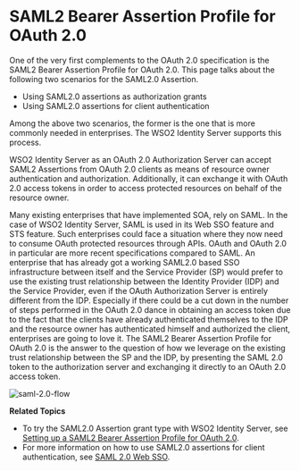 # SAML2 Bearer Assertion Profile for OAuth 2.0

One of the very first complements to the OAuth 2.0 specification is the
SAML2 Bearer Assertion Profile for OAuth 2.0. This page talks about the
following two scenarios for the SAML2.0 Assertion.

-   Using SAML2.0 assertions as authorization grants
-   Using SAML2.0 assertions for client authentication

Among the above two scenarios, the former is the one that is more
commonly needed in enterprises. The WSO2 Identity Server supports this
process.

WSO2 Identity Server as an OAuth 2.0 Authorization Server can accept
SAML2 Assertions from OAuth 2.0 clients as means of resource owner
authentication and authorization. Additionally, it can exchange it with
OAuth 2.0 access tokens in order to access protected resources on behalf
of the resource owner.

Many existing enterprises that have implemented SOA, rely on SAML. In
the case of WSO2 Identity Server, SAML is used in its Web SSO feature
and STS feature. Such enterprises could face a situation where they now
need to consume OAuth protected resources through APIs. OAuth and OAuth
2.0 in particular are more recent specifications compared to SAML. An
enterprise that has already got a working SAML2.0 based SSO
infrastructure between itself and the Service Provider (SP) would prefer
to use the existing trust relationship between the Identity Provider
(IDP) and the Service Provider, even if the OAuth Authorization Server
is entirely different from the IDP. Especially if there could be a cut
down in the number of steps performed in the OAuth 2.0 dance in
obtaining an access token due to the fact that the clients have already
authenticated themselves to the IDP and the resource owner has
authenticated himself and authorized the client, enterprises are going
to love it. The SAML2 Bearer Assertion Profile for OAuth 2.0 is the
answer to the question of how we leverage on the existing trust
relationship between the SP and the IDP, by presenting the SAML 2.0
token to the authorization server and exchanging it directly to an OAuth
2.0 access token.

![saml-2.0-flow]( ../../assets/img/using-wso2-identity-server/saml-2.0-flow.jpg)

**Related Topics**

-   To try the SAML2.0 Assertion grant type with WSO2 Identity Server,
    see [Setting up a SAML2 Bearer Assertion Profile for OAuth
    2.0](../../learn/setting-up-a-saml2-bearer-assertion-profile-for-oauth-2.0).
-   For more information on how to use SAML2.0 assertions for client
    authentication, see [SAML 2.0 Web SSO](../../learn/saml-2.0-web-sso).
